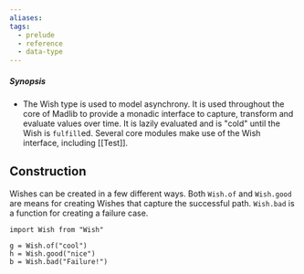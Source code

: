 ```yaml
---
aliases: 
tags:
  - prelude
  - reference
  - data-type
---
```

##### Synopsis
- The Wish type is used to model asynchrony. It is used throughout the core of Madlib to provide a monadic interface to capture, transform and evaluate values over time. It is lazily evaluated and is "cold" until the Wish is `fulfill`ed. Several core modules make use of the Wish interface, including [[Test]].

## Construction

Wishes can be created in a few different ways. Both `Wish.of` and `Wish.good` are means for creating Wishes that capture the successful path. `Wish.bad` is a function for creating a failure case. 

```mad
import Wish from "Wish"

g = Wish.of("cool")
h = Wish.good("nice")
b = Wish.bad("Failure!")
```